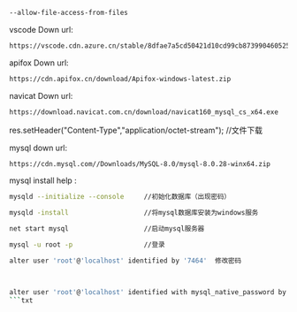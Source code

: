 
```txt
--allow-file-access-from-files
```

vscode Down url:
```txt
https://vscode.cdn.azure.cn/stable/8dfae7a5cd50421d10cd99cb873990460525a898/VSCodeUserSetup-x64-1.66.1.exe
```


apifox Down url:
```txt
https://cdn.apifox.cn/download/Apifox-windows-latest.zip
```

navicat Down url:
```txt
https://download.navicat.com.cn/download/navicat160_mysql_cs_x64.exe
```



res.setHeader("Content-Type","application/octet-stream");   //文件下载


mysql down url:
```txt
https://cdn.mysql.com//Downloads/MySQL-8.0/mysql-8.0.28-winx64.zip
```


mysql install help :
```bash
mysqld --initialize --console     //初始化数据库（出现密码）

mysqld -install                   //将mysql数据库安装为windows服务

net start mysql                   //启动mysql服务器

mysql -u root -p                  //登录

alter user 'root'@'localhost' identified by '7464'  修改密码



alter user 'root'@'localhost' identified with mysql_native_password by '7464';
```txt

